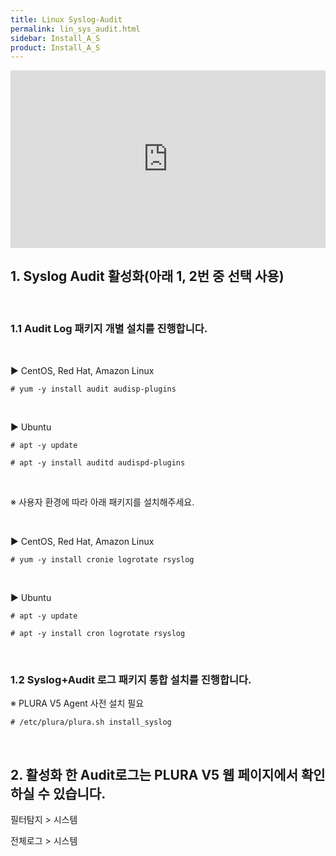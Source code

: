 ```yaml
---
title: Linux Syslog-Audit
permalink: lin_sys_audit.html
sidebar: Install_A_S
product: Install_A_S
---
```


<style>.embed-container { position: relative; padding-bottom: 56.25%; height: 0; overflow: hidden; max-width: 100%; } .embed-container iframe, .embed-container object, .embed-container embed { position: absolute; top: 0; left: 0; width: 100%; height: 100%; }</style><div class='embed-container'><iframe src='https://www.youtube.com/embed/8WYGIsW08yY' frameborder='0' allowfullscreen></iframe></div>

## 1. Syslog Audit 활성화(아래 1, 2번 중 선택 사용)

<br />

### 1.1 Audit Log 패키지 개별 설치를 진행합니다.

<br />

▶ CentOS, Red Hat, Amazon Linux

`# yum -y install audit audisp-plugins`

<br />

▶ Ubuntu

`# apt -y update`

`# apt -y install auditd audispd-plugins`

<br />

※ 사용자 환경에 따라 아래 패키지를 설치해주세요.

<br />

▶ CentOS, Red Hat, Amazon Linux

`# yum -y install cronie logrotate rsyslog`

<br />

▶ Ubuntu

`# apt -y update`

`# apt -y install cron logrotate rsyslog`

<br />

### 1.2 Syslog+Audit 로그 패키지 통합 설치를 진행합니다.

※ PLURA V5 Agent 사전 설치 필요

`# /etc/plura/plura.sh install_syslog`

<br />

## 2. 활성화 한 Audit로그는 PLURA V5 웹 페이지에서 확인하실 수 있습니다.

필터탐지 > 시스템

전체로그 > 시스템
